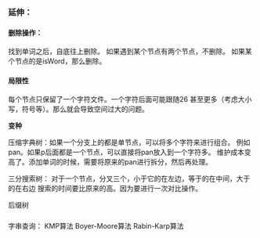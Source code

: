 ### 延伸：

#### 删除操作：
找到单词之后，自底往上删除。
如果遇到某个节点有两个节点，不删除。
如果某个节点的是isWord，那么删除。


#### 局限性
每个节点只保留了一个字符文件。一个字符后面可能跟随26 甚至更多（考虑大小写，符号等）。那么就会导致空间过大的问题。

 **变种** 
 
 压缩字典树：如果一个分支上的都是单节点，可以将多个字符来进行组合。
 例如pan。如果p后面都是一个节点，可以直接将pan放入到一个字符多。
 维护成本变高了。添加单词的时候，需要将原来的pan进行拆分，然后再处理。
 
三分搜索树：
对于一个节点，分叉三个，小于它的在左边，等于的在中间，大于的在右边
搜索的时间要比原来的高。因为要进行一次对比操作。

后缀树
### 

字串查询：
KMP算法
Boyer-Moore算法
Rabin-Karp算法